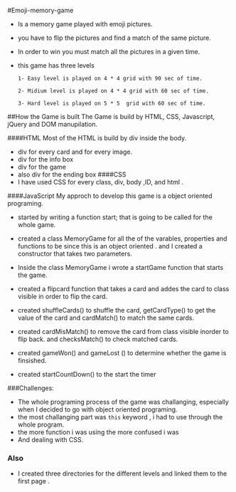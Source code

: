 #Emoji-memory-game
- Is a memory game played with emoji pictures.
-  you have to flip the pictures and find a match of the same picture.
-  In order to win you must match all the pictures in a given time.
-  this game has three levels  
        
       1- Easy level is played on 4 * 4 grid with 90 sec of time.
        
       2- Midium level is played on 4 * 4 grid with 60 sec of time. 
       
       3- Hard level is played on 5 * 5  grid with 60 sec of time.
       
##How the Game is built
 The Game is build by HTML, CSS, Javascript, jQuery and DOM manupilation.
 
####HTML 
Most of the HTML is build by div inside the body.
- div for every card and for every image.
- div for the info box
- div for the game 
- also div for the ending box
####CSS
- I have used CSS for every class, div, body ,ID, and html .

####JavaScript
 My approch to develop this game is a object oriented programing.
 
   - started by writing a function start; that is going to be called for the whole game.
  
   -  created a class MemoryGame for all the of the varables, properties and functions to be since this is an object oriented . and I created a constructor that takes two parameters.
 -    Inside the class MemoryGame i wrote a startGame function that starts the game.
 -   created a flipcard function that takes a card and addes the card to class visible in order to flip the card.
 -   created shuffleCards() to shuffle the card, getCardType() to get the value of the card and cardMatch() to match the same cards.
 -   created cardMisMatch() to remove the card from class visible inorder to flip back. and checksMatch() to check matched cards.
 -   created gameWon() and gameLost () to determine whether the game is finsished.
 -   created startCountDown() to the start the timer 

 ###Challenges:
 - The whole programing process of the game was challanging, especially when I decided to go with object oriented programing.
 - the most challanging part was `this` keyword , i had to use through the whole program.
 - the more function i was using the more confused i was 
 - And dealing with CSS.

 ### Also
 - I created three directories for the different levels and linked them to the first page .  


 
       